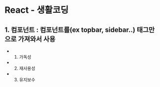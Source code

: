 # React - 생활코딩


## 1. 컴포넌트 : 컴포넌트를(ex topbar, sidebar..) 태그만으로 가져와서 사용
* 1. 가독성
* 2. 재사용성
* 3. 유지보수
